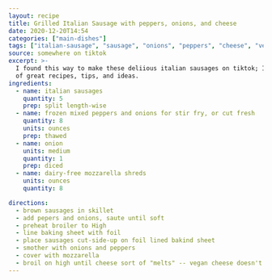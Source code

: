 ```yaml
---
layout: recipe
title: Grilled Italian Sausage with peppers, onions, and cheese
date: 2020-12-20T14:54
categories: ["main-dishes"]
tags: ["italian-sausage", "sausage", "onions", "peppers", "cheese", "vegan-chees", "grilled", "gluten-free", "dairy-free"]
source: somewhere on tiktok
excerpt: >-
  I found this way to make these deliious italian sausages on tiktok; I can't remember the creator, but she has a lot
  of great recipes, tips, and ideas.
ingredients:
  - name: italian sausages
    quantity: 5
    prep: split length-wise
  - name: frozen mixed peppers and onions for stir fry, or cut fresh
    quantity: 8
    units: ounces
    prep: thawed
  - name: onion
    units: medium
    quantity: 1
    prep: diced
  - name: dairy-free mozzarella shreds
    units: ounces
    quantity: 8

directions:
  - brown sausages in skillet
  - add pepers and onions, saute until soft
  - preheat broiler to High
  - line baking sheet with foil
  - place sausages cut-side-up on foil lined bakind sheet
  - smother with onions and peppers
  - cover with mozzarella
  - broil on high until cheese sort of "melts" -- vegan cheese doesn't really melt like regular moz, so pay attention so it does't burn!
---
```

